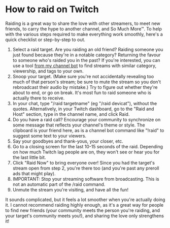 How to raid on Twitch
=====================

Raiding is a great way to share the love with other streamers, to meet new
friends, to carry the hype to another channel, and So Much More™. To help with
the various steps required to make everything work smoothly, here's a quick
checklist or step-by-step to out.

1. Select a raid target. Are you raiding an old friend? Raiding someone you
   just found because they're in a notable category? Returning the favour to
   someone who's raided you in the past? If you're interested, you can use a
   tool [from my channel bot](https://sikorsky.rosuav.com/raidfinder) to find
   streams with similar category, viewership, and tags to your own.
2. Snoop your target. (Make sure you're not accidentally revealing too much
   of that person's stream; be sure to mute the stream so you don't rebroadcast
   their audio by mistake.) Try to figure out whether they're about to end, or
   go on break. It's most fun to raid someone who is actually there to receive.
3. In your chat, type "/raid targetname" (eg "/raid devicat"), without the
   quotes. Alternatively, in your Twitch dashboard, go to the "Raid and Host"
   section, type in the channel name, and click Raid.
4. Do you have a raid call? Encourage your community to synchronize on some
   message that reflects your channel's theme or style. The clipboard is your
   friend here, as is a channel bot command like "!raid" to suggest some
   text to your viewers.
5. Say your goodbyes and thank-yous, your closer, etc.
6. Go to a closing screen for the last 10-15 seconds of the raid. Depending on
   how much Twitch lag people are on, they won't see or hear you for the last
   little bit.
7. Click "Raid Now" to bring everyone over! Since you had the target's stream
   open from step 2, you're there too (and you're past any preroll ads that
   might play).
8. IMPORTANT: Stop your streaming software from broadcasting. This is not an
   automatic part of the /raid command.
9. Unmute the stream you're visiting, and have all the fun!

It sounds complicated, but it feels a lot smoother when you're actually doing
it. I cannot recommend raiding highly enough, as it's a great way for people
to find new friends (your community meets the person you're raiding, and your
target's community meets you!), and sharing the love only strengthens it!
